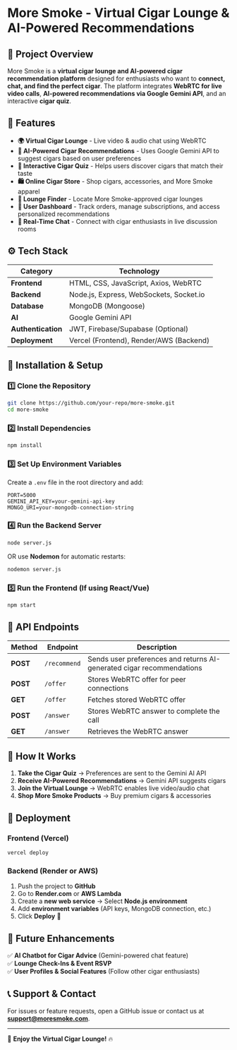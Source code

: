 # More Smoke - Virtual Cigar Lounge & AI-Powered Recommendations

## 🚀 Project Overview
More Smoke is a **virtual cigar lounge and AI-powered cigar recommendation platform** designed for enthusiasts who want to **connect, chat, and find the perfect cigar**. The platform integrates **WebRTC for live video calls**, **AI-powered recommendations via Google Gemini API**, and an interactive **cigar quiz**.

## 🔹 Features
- **🌍 Virtual Cigar Lounge** - Live video & audio chat using WebRTC
- **🤖 AI-Powered Cigar Recommendations** - Uses Google Gemini API to suggest cigars based on user preferences
- **📝 Interactive Cigar Quiz** - Helps users discover cigars that match their taste
- **🛍️ Online Cigar Store** - Shop cigars, accessories, and More Smoke apparel
- **📍 Lounge Finder** - Locate More Smoke-approved cigar lounges
- **🔄 User Dashboard** - Track orders, manage subscriptions, and access personalized recommendations
- **💬 Real-Time Chat** - Connect with cigar enthusiasts in live discussion rooms

## ⚙️ Tech Stack
| **Category** | **Technology** |
|-------------|---------------|
| **Frontend** | HTML, CSS, JavaScript, Axios, WebRTC |
| **Backend** | Node.js, Express, WebSockets, Socket.io |
| **Database** | MongoDB (Mongoose) |
| **AI** | Google Gemini API |
| **Authentication** | JWT, Firebase/Supabase (Optional) |
| **Deployment** | Vercel (Frontend), Render/AWS (Backend) |

## 🔹 Installation & Setup
### **1️⃣ Clone the Repository**
```bash
git clone https://github.com/your-repo/more-smoke.git
cd more-smoke
```

### **2️⃣ Install Dependencies**
```bash
npm install
```

### **3️⃣ Set Up Environment Variables**
Create a `.env` file in the root directory and add:
```env
PORT=5000
GEMINI_API_KEY=your-gemini-api-key
MONGO_URI=your-mongodb-connection-string
```

### **4️⃣ Run the Backend Server**
```bash
node server.js
```
OR use **Nodemon** for automatic restarts:
```bash
nodemon server.js
```

### **5️⃣ Run the Frontend** (If using React/Vue)
```bash
npm start
```

## 🔹 API Endpoints
| **Method** | **Endpoint** | **Description** |
|-----------|-------------|----------------|
| **POST** | `/recommend` | Sends user preferences and returns AI-generated cigar recommendations |
| **POST** | `/offer` | Stores WebRTC offer for peer connections |
| **GET**  | `/offer` | Fetches stored WebRTC offer |
| **POST** | `/answer` | Stores WebRTC answer to complete the call |
| **GET**  | `/answer` | Retrieves the WebRTC answer |

## 🔹 How It Works
1. **Take the Cigar Quiz** → Preferences are sent to the Gemini AI API
2. **Receive AI-Powered Recommendations** → Gemini API suggests cigars
3. **Join the Virtual Lounge** → WebRTC enables live video/audio chat
4. **Shop More Smoke Products** → Buy premium cigars & accessories

## 🚀 Deployment
### **Frontend (Vercel)**
```bash
vercel deploy
```

### **Backend (Render or AWS)**
1. Push the project to **GitHub**
2. Go to **Render.com** or **AWS Lambda**
3. Create a **new web service** → Select **Node.js environment**
4. Add **environment variables** (API keys, MongoDB connection, etc.)
5. Click **Deploy** 🎉

## 🔹 Future Enhancements
✅ **AI Chatbot for Cigar Advice** (Gemini-powered chat feature)  
✅ **Lounge Check-Ins & Event RSVP**  
✅ **User Profiles & Social Features** (Follow other cigar enthusiasts)  

## 📞 Support & Contact
For issues or feature requests, open a GitHub issue or contact us at **support@moresmoke.com**.

---
🚀 **Enjoy the Virtual Cigar Lounge!** 🔥

